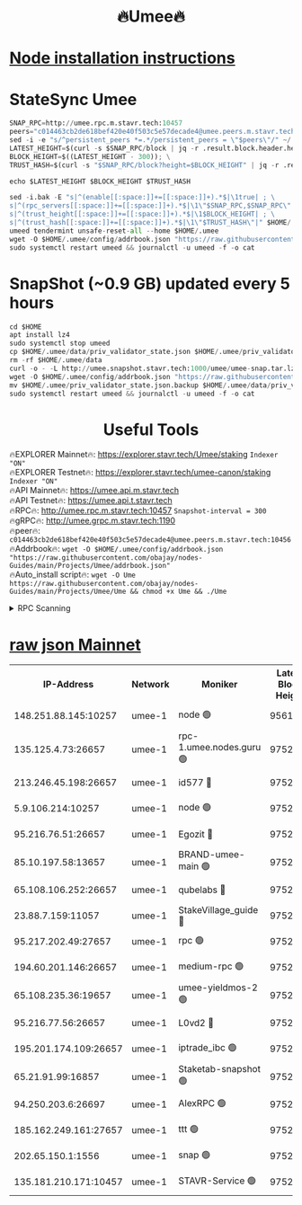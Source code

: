 <h1 align="center"> 🔥Umee🔥</h1>


[Node installation instructions](https://github.com/obajay/nodes-Guides/tree/main/Projects/Umee)
=
# StateSync Umee
```python
SNAP_RPC=http://umee.rpc.m.stavr.tech:10457
peers="c014463cb2de618bef420e40f503c5e57decade4@umee.peers.m.stavr.tech:10456"
sed -i -e "s/^persistent_peers *=.*/persistent_peers = \"$peers\"/" ~/.umee/config/config.toml
LATEST_HEIGHT=$(curl -s $SNAP_RPC/block | jq -r .result.block.header.height); \
BLOCK_HEIGHT=$((LATEST_HEIGHT - 300)); \
TRUST_HASH=$(curl -s "$SNAP_RPC/block?height=$BLOCK_HEIGHT" | jq -r .result.block_id.hash)

echo $LATEST_HEIGHT $BLOCK_HEIGHT $TRUST_HASH

sed -i.bak -E "s|^(enable[[:space:]]+=[[:space:]]+).*$|\1true| ; \
s|^(rpc_servers[[:space:]]+=[[:space:]]+).*$|\1\"$SNAP_RPC,$SNAP_RPC\"| ; \
s|^(trust_height[[:space:]]+=[[:space:]]+).*$|\1$BLOCK_HEIGHT| ; \
s|^(trust_hash[[:space:]]+=[[:space:]]+).*$|\1\"$TRUST_HASH\"|" $HOME/.umee/config/config.toml
umeed tendermint unsafe-reset-all --home $HOME/.umee
wget -O $HOME/.umee/config/addrbook.json "https://raw.githubusercontent.com/obajay/nodes-Guides/main/Projects/Umee/addrbook.json"
sudo systemctl restart umeed && journalctl -u umeed -f -o cat
```
# SnapShot (~0.9 GB) updated every 5 hours
```python
cd $HOME
apt install lz4
sudo systemctl stop umeed
cp $HOME/.umee/data/priv_validator_state.json $HOME/.umee/priv_validator_state.json.backup
rm -rf $HOME/.umee/data
curl -o - -L http://umee.snapshot.stavr.tech:1000/umee/umee-snap.tar.lz4 | lz4 -c -d - | tar -x -C $HOME/.umee --strip-components 2
wget -O $HOME/.umee/config/addrbook.json "https://raw.githubusercontent.com/obajay/nodes-Guides/main/Projects/Umee/addrbook.json"
mv $HOME/.umee/priv_validator_state.json.backup $HOME/.umee/data/priv_validator_state.json
sudo systemctl restart umeed && journalctl -u umeed -f -o cat
```
 <h1 align="center"> Useful Tools</h1>

🔥EXPLORER Mainnet🔥:      https://explorer.stavr.tech/Umee/staking             `Indexer "ON"` \
🔥EXPLORER Testnet🔥:        https://explorer.stavr.tech/umee-canon/staking      `Indexer "ON"` \
🔥API Mainnet🔥:                   https://umee.api.m.stavr.tech \
🔥API Testnet🔥:                     https://umee.api.t.stavr.tech \
🔥RPC🔥:                                   http://umee.rpc.m.stavr.tech:10457                     `Snapshot-interval = 300` \
🔥gRPC🔥:                              http://umee.grpc.m.stavr.tech:1190 \
🔥peer🔥:                     `c014463cb2de618bef420e40f503c5e57decade4@umee.peers.m.stavr.tech:10456` \
🔥Addrbook🔥:    ```wget -O $HOME/.umee/config/addrbook.json "https://raw.githubusercontent.com/obajay/nodes-Guides/main/Projects/Umee/addrbook.json"``` \
🔥Auto_install script🔥: ```wget -O Ume https://raw.githubusercontent.com/obajay/nodes-Guides/main/Projects/Umee/Ume && chmod +x Ume && ./Ume```

<details>
<summary>RPC Scanning</summary>

<h2 align="center"> We scan nodes in real time every 4 hours. And we provide the final result of RPC endpoints.
We cannot influence the operation of these nodes in any way. </h2>


```python
If Voting Power is higher than 0 --> then the Node is a validator of the network and may be subject to attack and be a potential threat to the chain.
```
```python
We marked such validators with a red symbol
```

</details>

[raw json Mainnet](https://rpc-check.umeem.stavr.tech/umeem/rpc-umeem-result.json)
=



<table><tr><th>IP-Address</th><th>Network</th><th>Moniker</th><th>Latest Block Height</th><th>Earliest Block Height</th><th>Catching Up</th><th>Tx Index</th><th>Voting Power</th><th>Scan Time</th></tr><tr><td>148.251.88.145:10257</td><td>umee-1</td><td>node 🟢</td><td>9561500</td><td>5050395</td><td>False</td><td>on</td><td>0</td><td>2023-12-19T17:38:06.735942551UTC</td></tr><tr><td>135.125.4.73:26657</td><td>umee-1</td><td>rpc-1.umee.nodes.guru 🟢</td><td>9752883</td><td>5167386</td><td>False</td><td>on</td><td>0</td><td>2023-12-19T17:39:46.221685166UTC</td></tr><tr><td>213.246.45.198:26657</td><td>umee-1</td><td>id577 🔴</td><td>9752868</td><td>7100001</td><td>False</td><td>on</td><td>35117505</td><td>2023-12-19T17:38:13.218536450UTC</td></tr><tr><td>5.9.106.214:10257</td><td>umee-1</td><td>node 🟢</td><td>9752879</td><td>7942001</td><td>False</td><td>on</td><td>0</td><td>2023-12-19T17:39:16.877767254UTC</td></tr><tr><td>95.216.76.51:26657</td><td>umee-1</td><td>Egozit 🔴</td><td>9752883</td><td>8262001</td><td>False</td><td>off</td><td>38005773</td><td>2023-12-19T17:39:45.893168078UTC</td></tr><tr><td>85.10.197.58:13657</td><td>umee-1</td><td>BRAND-umee-main 🟢</td><td>9752871</td><td>8427832</td><td>False</td><td>on</td><td>0</td><td>2023-12-19T17:38:30.613229885UTC</td></tr><tr><td>65.108.106.252:26657</td><td>umee-1</td><td>qubelabs 🔴</td><td>9752871</td><td>8825432</td><td>False</td><td>on</td><td>36486949</td><td>2023-12-19T17:38:30.961737768UTC</td></tr><tr><td>23.88.7.159:11057</td><td>umee-1</td><td>StakeVillage_guide 🔴</td><td>9752877</td><td>9137726</td><td>False</td><td>on</td><td>1402281</td><td>2023-12-19T17:39:07.292192723UTC</td></tr><tr><td>95.217.202.49:27657</td><td>umee-1</td><td>rpc 🟢</td><td>9752876</td><td>9440090</td><td>False</td><td>on</td><td>0</td><td>2023-12-19T17:39:00.458902154UTC</td></tr><tr><td>194.60.201.146:26657</td><td>umee-1</td><td>medium-rpc 🟢</td><td>9752869</td><td>9484365</td><td>False</td><td>on</td><td>0</td><td>2023-12-19T17:38:21.807357834UTC</td></tr><tr><td>65.108.235.36:19657</td><td>umee-1</td><td>umee-yieldmos-2 🟢</td><td>9752860</td><td>9575548</td><td>False</td><td>on</td><td>0</td><td>2023-12-19T17:37:31.588338848UTC</td></tr><tr><td>95.216.77.56:26657</td><td>umee-1</td><td>L0vd2 🔴</td><td>9752886</td><td>9652886</td><td>False</td><td>off</td><td>37144327</td><td>2023-12-19T17:40:01.415084219UTC</td></tr><tr><td>195.201.174.109:26657</td><td>umee-1</td><td>iptrade_ibc 🟢</td><td>9752872</td><td>9686001</td><td>False</td><td>on</td><td>0</td><td>2023-12-19T17:38:39.402355678UTC</td></tr><tr><td>65.21.91.99:16857</td><td>umee-1</td><td>Staketab-snapshot 🟢</td><td>9752872</td><td>9721001</td><td>False</td><td>off</td><td>0</td><td>2023-12-19T17:38:41.767093879UTC</td></tr><tr><td>94.250.203.6:26697</td><td>umee-1</td><td>AlexRPC 🟢</td><td>9752869</td><td>9722001</td><td>False</td><td>on</td><td>0</td><td>2023-12-19T17:38:24.236306373UTC</td></tr><tr><td>185.162.249.161:27657</td><td>umee-1</td><td>ttt 🟢</td><td>9752875</td><td>9733423</td><td>False</td><td>on</td><td>0</td><td>2023-12-19T17:39:00.824841369UTC</td></tr><tr><td>202.65.150.1:1556</td><td>umee-1</td><td>snap 🟢</td><td>9752878</td><td>9749399</td><td>False</td><td>on</td><td>0</td><td>2023-12-19T17:39:12.524199160UTC</td></tr><tr><td>135.181.210.171:10457</td><td>umee-1</td><td>STAVR-Service 🟢</td><td>9752885</td><td>9751401</td><td>False</td><td>on</td><td>0</td><td>2023-12-19T17:39:52.807573178UTC</td></tr></table>
